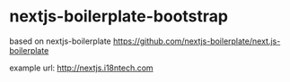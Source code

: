 # nextjs-boilerplate-bootstrap

based on nextjs-boilerplate https://github.com/nextjs-boilerplate/next.js-boilerplate

example url: http://nextjs.i18ntech.com
